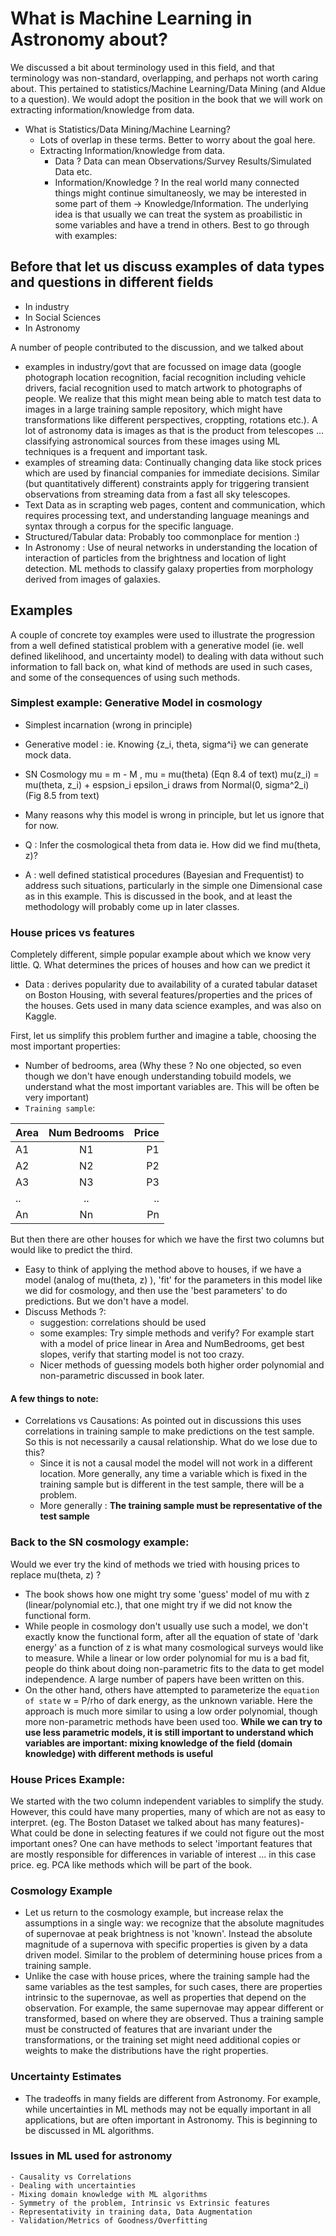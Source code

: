 # What is Machine Learning in Astronomy about? 
We discussed a bit about terminology used in this field, and that terminology was non-standard, overlapping, and perhaps not worth caring about. This pertained to statistics/Machine Learning/Data Mining (and AIdue to a question). We would adopt the position in the book that we will work on extracting information/knowledge from data.
- What is Statistics/Data Mining/Machine Learning?
    - Lots of overlap in these terms. Better to worry about the goal here.
    - Extracting Information/knowledge from data.
       - Data ? Data can mean Observations/Survey Results/Simulated Data etc. 
       - Information/Knowledge ? In the real world many connected things might continue simultaneosly, we may be interested in some part of them -> Knowledge/Information. The underlying idea is that usually we can treat  the system as proabilistic in some variables and have a trend in others. Best to go through with examples:

## Before that let us discuss examples of data types and questions in different fields
- In industry
- In Social Sciences
- In Astronomy

A number of people contributed to the discussion, and we talked about
- examples in industry/govt that are focussed on image data (google photograph location recognition, facial recognition including vehicle drivers, facial recognition used to match artwork to photographs of people. We realize that this might mean being able to match test data to images in a large training sample repository, which might have transformations like different perspectives, croppting, rotations etc.). A lot of astronomy data is images as that is the product from telescopes ... classifying astronomical sources from these images using ML techniques is a frequent and important task.
- examples of streaming data: Continually changing data like stock prices which are used by financial companies for immediate decisions. Similar (but quantitatively different) constraints apply for triggering transient observations from streaming data from a fast all  sky telescopes.
- Text Data as in scrapting web pages, content and communication, which requires processing text, and understanding language meanings and syntax through a corpus for the specific language.
- Structured/Tabular data: Probably too commonplace for mention :)
- In Astronomy : Use of neural networks in understanding the location of interaction of particles from the brightness and location of light detection. ML methods to classify galaxy properties from morphology derived from images of galaxies. 

## Examples 
A couple of concrete toy examples were used to illustrate the progression from a well defined statistical problem with a generative model (ie. well defined likelihood, and uncertainty model) to dealing with data without such information to fall back on, what kind of methods are used in such cases, and some of the consequences of using such methods. 

###  Simplest example: Generative Model in cosmology
- Simplest incarnation (wrong in principle) 
- Generative model : ie. Knowing {z_i, theta, sigma^i} we can generate mock data.
- SN Cosmology mu = m - M , mu = mu(theta) (Eqn 8.4 of text)
mu(z_i) = mu(theta, z_i) + espsion_i
epsilon_i  draws from  Normal(0, sigma^2_i) (Fig 8.5 from text)
- Many reasons why this model is wrong in principle, but let us ignore that for now.

- Q : Infer the cosmological theta from data ie. How did we find mu(theta, z)?
- A : well defined statistical procedures (Bayesian and Frequentist) to address such situations, particularly in the simple one Dimensional case as in this example. This is discussed in the book, and at least the methodology will probably come up in later classes.


### House prices vs features
Completely different, simple popular example about which we know very little. 
Q. What determines the prices of houses and how can we predict it

- Data : derives popularity due to availability of a curated tabular dataset on Boston Housing, with several
features/properties and the prices of the houses. Gets used in many data science examples, and was also on Kaggle. 

First, let us simplify this problem further and imagine a table, choosing the most important properties: 

- Number of bedrooms, area (Why these ? No one objected, so even though we don't have enough understanding tobuild models, we understand what the most important variables are. This will be often be very important) 
- `Training sample`:

| Area          | Num Bedrooms  | Price |
| ------------- |:-------------:| -----:|
| A1            | N1            | P1    |
| A2            | N2            | P2    |
| A3            | N3            | P3    |
| ..          |  ..          | ..    |
| An            | Nn            | Pn    |

But then there are other houses for which we have the first two columns but would like to predict the third. 

- Easy to think of applying the method above to houses, if we have a model (analog of mu(theta, z) ), 'fit' for the parameters in this model like we did for cosmology, and then use the 'best parameters' to do predictions. But we don't have a model. 
- Discuss Methods ?:
    - suggestion: correlations should be used 
    - some examples: Try simple methods and verify? For example start with a  model of price linear in Area and NumBedrooms, get best slopes, verify that starting model is not too crazy. 
    - Nicer methods of guessing models  both higher order polynomial and non-parametric discussed in book later.
    
#### A few things to note:
-  Correlations vs Causations: As pointed out in discussions this uses correlations in training sample to make predictions on the test sample. So this is not necessarily a causal relationship. What do we lose due to this?
    - Since it is not a causal model the model will not work in a different location. More generally, any time a variable which is fixed in the training sample but is different in the test sample, there will be a problem. 
   - More generally : __The training sample must be representative of the test sample__

### Back to the SN cosmology example:
Would we ever try the kind of methods we tried with housing prices to replace mu(theta, z) ?
- The book shows how one might try some 'guess' model of mu with z (linear/polynomial etc.), that one might try if we did not know the functional form. 
- While people in cosmology don't usually use such a model, we don't exactly know the functional form, after all the equation of state of 'dark energy' as a function of z is what many cosmological surveys would like to measure. While a linear or low order polynomial for mu is a bad fit, people do think about doing non-parametric fits to the data to get model independence. A large number of papers have been written on this.
- On the other hand, others have attempted to parameterize the  `equation of state` w = P/rho of dark energy, as the unknown variable. Here the approach is much more similar to using a low order polynomial, though more non-parametric methods have been used too.
__While we can try to use less parametric models, it is still important to understand which variables are important: mixing knowledge of the field (domain knowledge) with different methods is useful__

### House Prices Example:

We started with the two column independent variables to simplify the study. However, this could have many properties, many of which are not as easy to interpret. (eg. The Boston Dataset we talked about has many features)- What could be done in selecting features if we could not figure out the most important ones? One can have methods to select 'important features that are mostly responsible for differences in variable of interest ... in this case price.  eg.  PCA like methods which will be part of the book.

### Cosmology Example
- Let us return to the cosmology example, but increase relax the assumptions in a single way: we recognize that the absolute magnitudes of supernovae  at peak brightness is not 'known'. Instead the absolute magnitude of a supernova with specific properties is given by a data driven model. Similar to the problem of determining house prices from a training sample. 
- Unlike the case with house prices, where the training sample had the same variables as the test samples, for such cases, there are properties intrinsic to the supernovae, as well as properties that depend on the observation. For example, the same supernovae may appear different or transformed, based on where they are observed. Thus a training sample must be constructed of features that are invariant under the transformations, or the training set might need additional copies or weights to make the distributions have the right properties.

### Uncertainty Estimates
- The tradeoffs in many fields are different from Astronomy. For example, while uncertainties in ML methods may not be equally important in all applications, but are often important in Astronomy. This is beginning to be discussed in ML algorithms.


### Issues in  ML used for astronomy
    - Causality vs Correlations
    - Dealing with uncertainties
    - Mixing domain knowledge with ML algorithms
    - Symmetry of the problem, Intrinsic vs Extrinsic features
    - Representativity in training data, Data Augmentation
    - Validation/Metrics of Goodness/Overfitting

